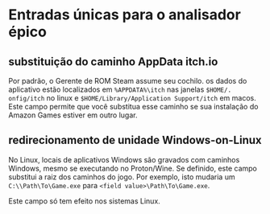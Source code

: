 # Entradas únicas para o analisador épico
## substituição do caminho AppData itch.io
Por padrão, o Gerente de ROM Steam assume seu cochilo. os dados do aplicativo estão localizados em `%APPDATA%\itch` nas janelas `$HOME/. onfig/itch` no linux e `$HOME/Library/Application Support/itch` em macos. Este campo permite que você substitua esse caminho se sua instalação do Amazon Games estiver em outro lugar.

## redirecionamento de unidade Windows-on-Linux
No Linux, locais de aplicativos Windows são gravados com caminhos Windows, mesmo se executando no Proton/Wine. Se definido, este campo substitui a raiz dos caminhos do jogo. Por exemplo, isto mudaria um `C:\\Path\To\Game.exe` para `<field value>\Path\To\Game.exe`.

Este campo só tem efeito nos sistemas Linux.
